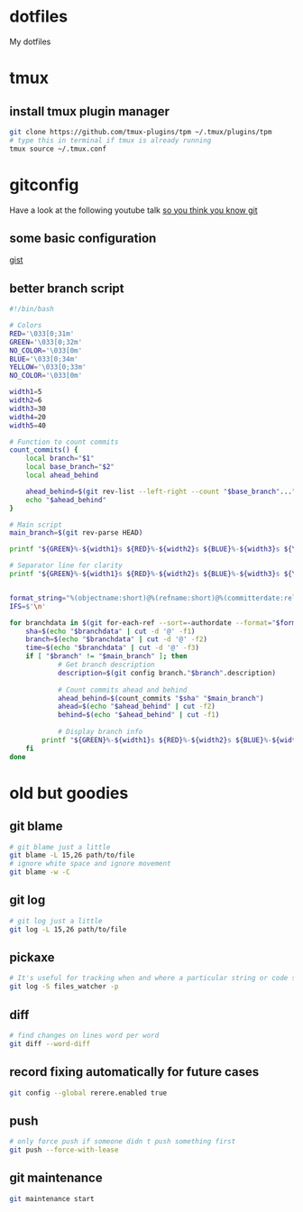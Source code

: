 # dotfiles
My dotfiles

# tmux
## install tmux plugin manager

```bash
git clone https://github.com/tmux-plugins/tpm ~/.tmux/plugins/tpm
# type this in terminal if tmux is already running
tmux source ~/.tmux.conf
```

# gitconfig
Have a look at the following youtube talk [so you think you know git](https://www.youtube.com/watch?v=aolI_Rz0ZqY&t=2224s)
## some basic configuration
[gist](https://gist.github.com/schacon)
## better branch script
```bash
#!/bin/bash

# Colors
RED='\033[0;31m'
GREEN='\033[0;32m'
NO_COLOR='\033[0m'
BLUE='\033[0;34m'
YELLOW='\033[0;33m'
NO_COLOR='\033[0m'

width1=5
width2=6
width3=30
width4=20
width5=40

# Function to count commits
count_commits() {
    local branch="$1"
    local base_branch="$2"
    local ahead_behind

    ahead_behind=$(git rev-list --left-right --count "$base_branch"..."$branch")
    echo "$ahead_behind"
}

# Main script
main_branch=$(git rev-parse HEAD)

printf "${GREEN}%-${width1}s ${RED}%-${width2}s ${BLUE}%-${width3}s ${YELLOW}%-${width4}s ${NO_COLOR}%-${width5}s\n" "Ahead" "Behind" "Branch" "Last Commit"  " "

# Separator line for clarity
printf "${GREEN}%-${width1}s ${RED}%-${width2}s ${BLUE}%-${width3}s ${YELLOW}%-${width4}s ${NO_COLOR}%-${width5}s\n" "-----" "------" "------------------------------" "-------------------" " "


format_string="%(objectname:short)@%(refname:short)@%(committerdate:relative)"
IFS=$'\n'

for branchdata in $(git for-each-ref --sort=-authordate --format="$format_string" refs/heads/ --no-merged); do
    sha=$(echo "$branchdata" | cut -d '@' -f1)
    branch=$(echo "$branchdata" | cut -d '@' -f2)
    time=$(echo "$branchdata" | cut -d '@' -f3)
    if [ "$branch" != "$main_branch" ]; then
            # Get branch description
            description=$(git config branch."$branch".description)
            
            # Count commits ahead and behind
            ahead_behind=$(count_commits "$sha" "$main_branch")
            ahead=$(echo "$ahead_behind" | cut -f2)
            behind=$(echo "$ahead_behind" | cut -f1)
            
            # Display branch info
	    printf "${GREEN}%-${width1}s ${RED}%-${width2}s ${BLUE}%-${width3}s ${YELLOW}%-${width4}s ${NO_COLOR}%-${width5}s\n" $ahead $behind $branch "$time" "$description"
    fi
done


```

# old but goodies
## git blame
```bash
# git blame just a little
git blame -L 15,26 path/to/file
# ignore white space and ignore movement
git blame -w -C
```

## git log
```bash
# git log just a little
git log -L 15,26 path/to/file
```

## pickaxe
```bash
# It's useful for tracking when and where a particular string or code snippet was introduced or removed.
git log -S files_watcher -p
```
## diff
```bash
# find changes on lines word per word
git diff --word-diff
```

## record fixing automatically for future cases
```bash
git config --global rerere.enabled true
```

## push
```bash
# only force push if someone didn t push something first
git push --force-with-lease
```

## git maintenance
```bash
git maintenance start
```
